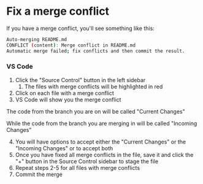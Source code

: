 # Fix a merge conflict

If you have a merge conflict, you'll see something like this:

```bash
Auto-merging README.md
CONFLICT (content): Merge conflict in README.md
Automatic merge failed; fix conflicts and then commit the result.
```

### VS Code
1. Click the "Source Control" button in the left sidebar
   1. The files with merge conflicts will be highlighted in red
2. Click on each file with a merge conflict
3. VS Code will show you the merge conflict

The code from the branch you are on will be called "Current Changes"

While the code from the branch you are merging in will be called "Incoming Changes"

4. You will have options to accept either the "Current Changes" or the "Incoming Changes" or to accept both
5. Once you have fixed all merge conflicts in the file, save it and click the "+" button in the Source Control sidebar to stage the file
6. Repeat steps 2-5 for all files with merge conflicts
7. Commit the merge


